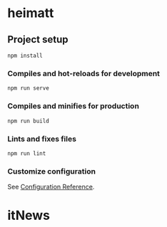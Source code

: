 # heimatt

## Project setup
```
npm install
```

### Compiles and hot-reloads for development
```
npm run serve
```

### Compiles and minifies for production
```
npm run build
```

### Lints and fixes files
```
npm run lint
```
<!-- 
  得到搜索联想数据储存到一个新的空数组里，点击联想项，route传参中用这个新数组的index项
 -->
### Customize configuration
See [Configuration Reference](https://cli.vuejs.org/config/).
# itNews
